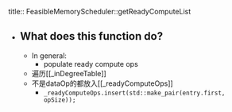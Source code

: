 title:: FeasibleMemoryScheduler::getReadyComputeList

- ## What does this function do?
	- In general:
		- populate ready compute ops
	- 遍历[[_inDegreeTable]]
	- 不是dataOp的都放入[[_readyComputeOps]]
		- `_readyComputeOps.insert(std::make_pair(entry.first, opSize));`